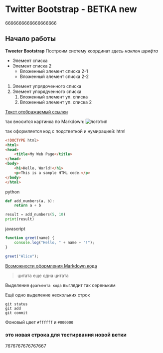 # Twitter Bootstrap - ВЕТКА new
6666666666666666666
## Начало работы
**Tweeter Bootstrap**
Построим систему координат
_здесь наклон шрифта_

* Элемент списка
* Элемент списка 2
    * Вложенный элемент списка 2-1
    * Вложенный элемент списка 2-2

1. Элемент упрядоченного списка
2. Элемент упорядченного списка
     1. Вложенный элемент уп. списка
     2. Вложенный элемент уп. списка 2

[Текст отображаемый ссылки](www.google.com)

так вносится картинка по Markdown:
![логотип](https://uxwing.com/wp-content/themes/uxwing/download/brands-and-social-media/github-icon.png)


так оформляется код с подстветкой и нумирацией:
html
```html
<!DOCTYPE html>
<html>
<head>
    <title>My Web Page</title>
</head>
<body>
    <h1>Hello, World!</h1>
    <p>This is a sample HTML code.</p>
</body>
</html>
```


python
```python
def add_numbers(a, b):
    return a + b

result = add_numbers(5, 10)
print(result)
```

javascript
```javascript
function greet(name) {
    console.log("Hello, " + name + "!");
}

greet("Alice");

```

[Возможности оформления Markdown кода](https://guides.github.com/features/mastering-markdown/)

> цитата
> еще одна цитата


Выделение `фрагмента кода` выглядит так сереньким


Ещё одно выделение нескольких строк
```
git status
git add
git commit
```

Фоновый цвет `#ffffff` и `#000000`


### это новая строка для тестирвания новой ветки

7676767676767667

